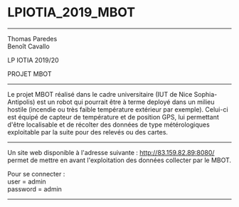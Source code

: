 # LPIOTIA_2019_MBOT
------------------

Thomas Paredes  
Benoît Cavallo

LP IOTIA 2019/20

PROJET MBOT

-----------------


Le projet MBOT réalisé dans le cadre universitaire (IUT de Nice Sophia-Antipolis) est un robot qui pourrait être à terme deployé dans un milieu hostile (incendie ou très faible température extérieur par exemple). Celui-ci est équipé de capteur de température et de position GPS, lui permettant d'être localisable et de récolter des données de type métérologiques exploitable par la suite pour des relevés ou des cartes.


*******************
Un site web disponible à l'adresse suivante : http://83.159.82.89:8080/ permet de mettre en avant l'exploitation des données collecter par le MBOT.

Pour se connecter :   
user = admin      
password = admin  

*******************